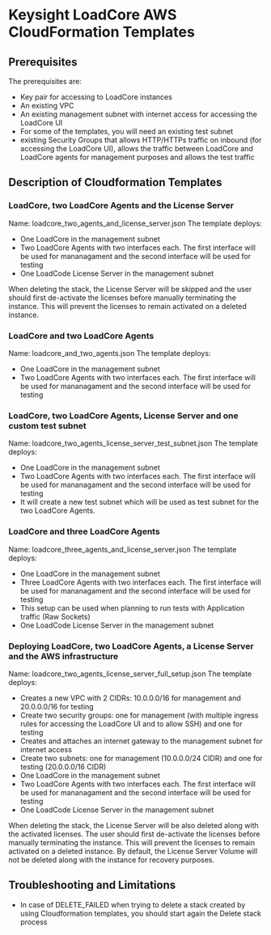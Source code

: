 # Keysight LoadCore AWS CloudFormation Templates

## Prerequisites
The prerequisites are:
- Key pair for accessing to LoadCore instances
- An existing VPC
- An existing management subnet with internet access for accessing the LoadCore UI
- For some of the templates, you will need an existing test subnet
- existing Security Groups that allows HTTP/HTTPs traffic on inbound (for accessing the LoadCore UI), allows the traffic between LoadCore and LoadCore agents for management purposes and allows the test traffic

## Description of Cloudformation Templates

### LoadCore, two LoadCore Agents and the License Server 
Name: loadcore_two_agents_and_license_server.json
The template deploys:
- One LoadCore in the management subnet
- Two LoadCore Agents with two interfaces each. The first interface will be used for mananagament and the second interface will be used for testing
- One LoadCode License Server in the management subnet

When deleting the stack, the License Server will be skipped and the user should first de-activate the licenses before manually terminating the instance. This will prevent the licenses to remain activated on a deleted instance.

### LoadCore and two LoadCore Agents
Name: loadcore_and_two_agents.json
The template deploys:
- One LoadCore in the management subnet
- Two LoadCore Agents with two interfaces each. The first interface will be used for mananagament and the second interface will be used for testing

### LoadCore, two LoadCore Agents, License Server and one custom test subnet
Name: loadcore_two_agents_license_server_test_subnet.json
The template deploys:
- One LoadCore in the management subnet
- Two LoadCore Agents with two interfaces each. The first interface will be used for mananagament and the second interface will be used for testing
- It will create a new test subnet which will be used as test subnet for the two LoadCore Agents.

### LoadCore and three LoadCore Agents
Name: loadcore_three_agents_and_license_server.json
The template deploys:
- One LoadCore in the management subnet
- Three LoadCore Agents with two interfaces each. The first interface will be used for mananagament and the second interface will be used for testing
- This setup can be used when planning to run tests with Application traffic (Raw Sockets)
- One LoadCode License Server in the management subnet

### Deploying LoadCore, two LoadCore Agents, a License Server and the AWS infrastructure
Name: loadcore_two_agents_license_server_full_setup.json
The template deploys:
- Creates a new VPC with 2 CIDRs: 10.0.0.0/16 for management and 20.0.0.0/16 for testing
- Create two security groups: one for management (with multiple ingress rules for accessing the LoadCore UI and to allow SSH) and one for testing
- Creates and attaches an internet gateway to the management subnet for internet access
- Create two subnets: one for management (10.0.0.0/24 CIDR) and one for testing (20.0.0.0/16 CIDR)
- One LoadCore in the management subnet
- Two LoadCore Agents with two interfaces each. The first interface will be used for mananagament and the second interface will be used for testing
- One LoadCode License Server in the management subnet

When deleting the stack, the License Server will be also deleted along with the activated licenses.
The user should first de-activate the licenses before manually terminating the instance. This will prevent the licenses to remain activated on a deleted instance.
By default, the License Server Volume will not be deleted along with the instance for recovery purposes.
## Troubleshooting and Limitations

- In case of DELETE_FAILED when trying to delete a stack created by using Cloudformation templates, you should start again the Delete stack process